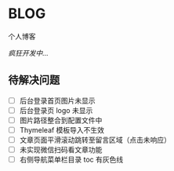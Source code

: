 # BLOG
个人博客

*疯狂开发中...*

## 待解决问题

- [ ] 后台登录首页图片未显示
- [ ] 后台登录页 logo 未显示
- [ ] 图片路径整合到配置文件中
- [ ] Thymeleaf 模板导入不生效
- [ ] 文章页面平滑滚动跳转至留言区域（点击未响应）
- [ ] 未实现微信扫码看文章功能
- [ ] 右侧导航菜单栏目录 toc 有灰色线

